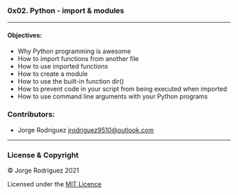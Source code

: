 ### 0x02. Python - import & modules  
---  
#### Objectives:  
- Why Python programming is awesome  
- How to import functions from another file  
- How to use imported functions  
- How to create a module  
- How to use the built-in function dir()  
- How to prevent code in your script from being executed when imported  
- How to use command line arguments with your Python programs  
### Contributors:  
- Jorge Rodriguez <jrodriguez9510@outlook.com>  
---  
### License & Copyright  
© Jorge Rodriguez 2021  
  
Licensed under the [MIT Licence](LICENSE)  